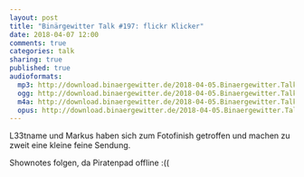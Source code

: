 ```yaml
---
layout: post
title: "Binärgewitter Talk #197: flickr Klicker"
date: 2018-04-07 12:00
comments: true
categories: talk
sharing: true
published: true
audioformats:
  mp3: http://download.binaergewitter.de/2018-04-05.Binaergewitter.Talk.197.mp3
  ogg: http://download.binaergewitter.de/2018-04-05.Binaergewitter.Talk.197.ogg
  m4a: http://download.binaergewitter.de/2018-04-05.Binaergewitter.Talk.197.m4a
  opus: http://download.binaergewitter.de/2018-04-05.Binaergewitter.Talk.197.opus
---
```

L33tname und Markus haben sich zum Fotofinish getroffen und machen zu zweit eine kleine feine Sendung.

Shownotes folgen, da Piratenpad offline :((
